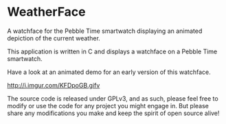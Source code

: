 # WeatherFace
A watchface for the Pebble Time smartwatch displaying an animated depiction of the current weather.

This application is written in C and displays a watchface on a Pebble Time smartwatch.

Have a look at an animated demo for an early version of this watchface.

http://i.imgur.com/KFDpoGB.gifv

The source code is released under GPLv3, and as such, please feel free to modify or use the code for any project you might engage in. But please share any modifications you make and keep the spirit of open source alive!

